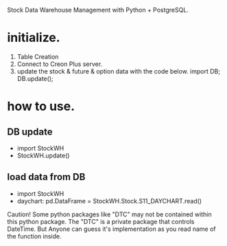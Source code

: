 Stock Data Warehouse Management with Python + PostgreSQL.

# initialize.
1. Table Creation
2. Connect to Creon Plus server.
3. update the stock & future & option data with the code below.
    import DB; DB.update();

# how to use.

## DB update
- import StockWH
- StockWH.update()

## load data from DB
- import StockWH
- daychart: pd.DataFrame = StockWH.Stock.S11_DAYCHART.read()

Caution!
Some python packages like "DTC" may not be contained within this python package.
The "DTC" is a private package that controls DateTime.
But Anyone can guess it's implementation as you read name of the function inside.

